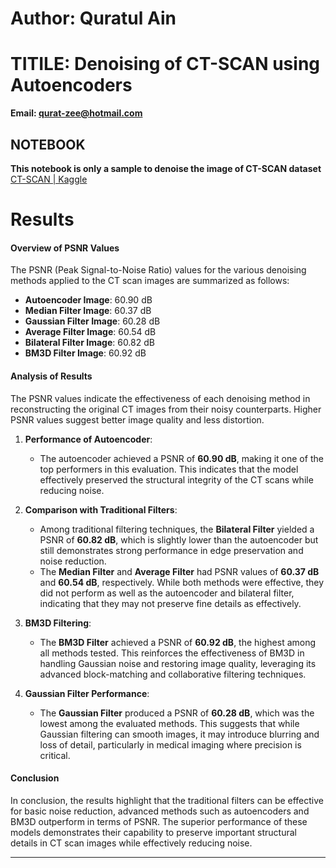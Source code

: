 # Author: Quratul Ain
# TITILE: Denoising of CT-SCAN using Autoencoders

**Email: qurat-zee@hotmail.com**

## NOTEBOOK
**This notebook is only a sample to denoise the image of CT-SCAN dataset**
[CT-SCAN | Kaggle](https://www.kaggle.com/code/quratulain20/ct-scan?scriptVersionId=204211400)

# Results


#### Overview of PSNR Values

The PSNR (Peak Signal-to-Noise Ratio) values for the various denoising methods applied to the CT scan images are summarized as follows:

- **Autoencoder Image**: 60.90 dB
- **Median Filter Image**: 60.37 dB
- **Gaussian Filter Image**: 60.28 dB
- **Average Filter Image**: 60.54 dB
- **Bilateral Filter Image**: 60.82 dB
- **BM3D Filter Image**: 60.92 dB

#### Analysis of Results

The PSNR values indicate the effectiveness of each denoising method in reconstructing the original CT images from their noisy counterparts. Higher PSNR values suggest better image quality and less distortion.

1. **Performance of Autoencoder**:
   - The autoencoder achieved a PSNR of **60.90 dB**, making it one of the top performers in this evaluation. This indicates that the model effectively preserved the structural integrity of the CT scans while reducing noise.

2. **Comparison with Traditional Filters**:
   - Among traditional filtering techniques, the **Bilateral Filter** yielded a PSNR of **60.82 dB**, which is slightly lower than the autoencoder but still demonstrates strong performance in edge preservation and noise reduction.
   - The **Median Filter** and **Average Filter** had PSNR values of **60.37 dB** and **60.54 dB**, respectively. While both methods were effective, they did not perform as well as the autoencoder and bilateral filter, indicating that they may not preserve fine details as effectively.

3. **BM3D Filtering**:
   - The **BM3D Filter** achieved a PSNR of **60.92 dB**, the highest among all methods tested. This reinforces the effectiveness of BM3D in handling Gaussian noise and restoring image quality, leveraging its advanced block-matching and collaborative filtering techniques.

4. **Gaussian Filter Performance**:
   - The **Gaussian Filter** produced a PSNR of **60.28 dB**, which was the lowest among the evaluated methods. This suggests that while Gaussian filtering can smooth images, it may introduce blurring and loss of detail, particularly in medical imaging where precision is critical.

#### Conclusion

In conclusion, the results highlight that the traditional filters can be effective for basic noise reduction, advanced methods such as autoencoders and BM3D  outperform in terms of PSNR. The superior performance of these models demonstrates their capability to preserve important structural details in CT scan images while effectively reducing noise.


---
  
